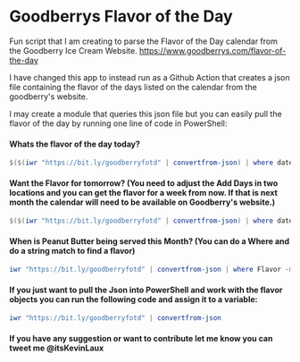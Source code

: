# Goodberrys Flavor of the Day
Fun script that I am creating to parse the Flavor of the Day calendar from the Goodberry Ice Cream Website. https://www.goodberrys.com/flavor-of-the-day

I have changed this app to instead run as a Github Action that creates a json file containing the flavor of the days listed on the calendar from the goodberry's website.

I may create a module that queries this json file but you can easily pull the flavor of the day by running one line of code in PowerShell:

#### Whats the flavor of the day today?
```PowerShell
$($(iwr "https://bit.ly/goodberryfotd" | convertfrom-json) | where date -eq (get-date -format MMddyyyy)).flavor
```

#### Want the Flavor for tomorrow? (You need to adjust the Add Days in two locations and you can get the flavor for a week from now. If that is next month the calendar will need to be available on Goodberry's website.)

```PowerShell
$($(iwr "https://bit.ly/goodberryfotd" | convertfrom-json) | where date -eq $(get-date $(get-date).AddDays(1) -format MMddyyyy)).flavor
```

#### When is Peanut Butter being served this Month? (You can do a Where and do a string match to find a flavor)

```PowerShell
iwr "https://bit.ly/goodberryfotd" | convertfrom-json | where Flavor -match "Peanut Butter"
```

#### If you just want to pull the Json into PowerShell and work with the flavor objects you can run the following code and assign it to a variable:

```PowerShell
iwr "https://bit.ly/goodberryfotd" | convertfrom-json
```

#### If you have any suggestion or want to contribute let me know you can tweet me @itsKevinLaux

